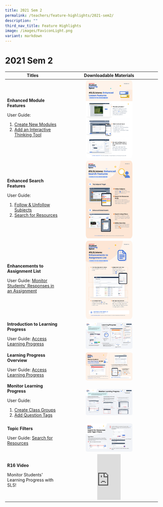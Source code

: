 ```yaml
---
title: 2021 Sem 2
permalink: /teachers/feature-highlights/2021-sem2/
description: ""
third_nav_title: Feature Highlights
image: /images/FaviconLight.png
variant: markdown
---
```

<h1>2021 Sem 2</h1>
<table>
<thead>
<tr>
<th style="text-align: center;">Titles</th>
<th style="text-align: center;">Downloadable Materials</th>
</tr>
</thead>
<tbody>
<tr>
<td style="text-align: left;">
<strong>Enhanced Module Features</strong>
<p>User Guide:<br>
</p><ol><li><a target="_blank" href="/teacher-user-guide/author/create-new-modules/">Create New Modules</a><br>
</li><li><a target="_blank" href="/teacher-user-guide/collaborate/add-an-interactive-thinking-tool/">Add an Interactive Thinking Tool</a></li></ol><p></p>
</td>
<td style="text-align: center;">
<a target="_blank" href="/files/Marcomms/Feature%20Highlights/R16 (3 of 4) Teachers_Enhanced Lesson Features.pdf">
<img style="width: 50%;" alt="Enhanced Lesson Features" src="/images/2Teacher/Marcomms/Feature%20Highlights/R16%20(3_4) Teachers_Enhanced Lesson Features.png">
</a>
</td>
</tr>
<tr>
<td style="text-align: left;">
<strong>Enhanced Search Features</strong>
<p>User Guide:
</p><ol><li><a target="_blank" href="/teacher-user-guide/discover/follow-and-unfollow-subjects/">Follow &amp; Unfollow Subjects</a>
</li><li><a target="_blank" href="/teacher-user-guide/discover/search-for-resources/">Search for Resources</a></li></ol><p></p>
</td>
<td style="text-align: center;">
<a target="_blank" href="/files/Marcomms/Feature%20Highlights/R16 (2 of 4) Teachers_Enhanced Search Features.pdf">
<img style="width: 50%;" alt="Enhanced Search Features" src="/images/2Teacher/Marcomms/Feature%20Highlights/R16%20(2_4) Teachers_Enhanced Search Features.png">
</a>
</td>
</tr>
	<tr>
<td style="text-align: left;">
<strong>Enhancements to Assignment List</strong>
<p>User Guide: <a target="_blank" href="/teacher-user-guide/assess/monitor-students-responses-in-an-assignment/">Monitor Students' Responses in an Assignment</a></p>
</td>
<td style="text-align: center;">
<a target="_blank" href="/files/Marcomms/Feature%20Highlights/R16 (4 of 4) Teachers_Enhanced Assignment List.pdf">
<img style="width: 50%;" alt="Enhancements to Assignment List" src="/images/2Teacher/Marcomms/Feature%20Highlights/R16%20(4_4) Teachers_Enhanced Assignment List.png">
</a>
</td>
</tr>
<tr>
<td style="text-align: left;">
<strong>Introduction to Learning Progress</strong><br>
<p>User Guide: <a target="_blank" href="/teacher-user-guide/track-progress/access-learning-progress/">Access Learning Progress</a></p>
</td>
<td style="text-align: center;">
<a target="_blank" href="/files/Marcomms/Feature Highlights/R16 Intro to Learning Progress  (Teacher Primer 1).pdf">
<img style="width: 50%;" alt="Introduction to Learning Progress" src="/images/2Teacher/Marcomms/Feature%20Highlights/R16%20Intro to Learning Progress%20%20(Teacher Primer 1).png">
</a>
</td>
</tr>
<tr>
<td style="text-align: left;">
<strong>Learning Progress Overview</strong><br>
<p>User Guide: <a target="_blank" href="/teacher-user-guide/track-progress/access-learning-progress/">Access Learning Progress</a></p>
</td>
<td style="text-align: center;">
<a target="_blank" href="/files/Marcomms/Feature%20Highlights/R16 (1 of 4) Teachers_ Learning Progress.pdf">
<img style="width: 50%;" alt="Learning Progress Overview" src="/images/2Teacher/Marcomms/Feature%20Highlights/R16%20(1_4)%20Teachers_ Learning Progress.png">
</a>
</td>
</tr>
<tr>
<td style="text-align: left;">
<strong>Monitor Learning Progress</strong><br>
<p>User Guide:
</p><ol><li><a target="_blank" href="/teacher-user-guide/organise/create-class-groups/">Create Class Groups</a></li>
<li><a target="_blank" href="/teacher-user-guide/author/add-question-tags/">Add Question Tags</a></li></ol><p></p>
</td>
<td style="text-align: center;">
<a target="_blank" href="/files/Marcomms/Feature%20Highlights/R16 Monitor Learning Progress (Teacher Primer 2).pdf">
<img style="width: 50%;" alt="Monitor Learning Progress" src="/images/2Teacher/Marcomms/Feature%20Highlights/R16%20Monitor Learning Progress (Teacher Primer 2).png">
</a>
</td>
</tr>
<tr>
<td style="text-align: left;">
<strong>Topic Filters</strong><br>
<p>User Guide:
<a target="_blank" href="/teacher-user-guide/discover/search-for-resources/">Search for Resources</a></p>
</td>
<td style="text-align: center;">
<a target="_blank" href="/files/Marcomms/Feature%20Highlights/R16 Topic Filters (Teacher Primer 3).pdf">
<img style="width: 50%;" alt="Topic Filters" src="/images/2Teacher/Marcomms/Feature%20Highlights/R16%20Topic Filters (Teacher Primer 3).png">
</a>
</td>
</tr>
<tr>
<td style="text-align: left;">
<strong>R16 Video</strong>
<p>Monitor Students' Learning Progress with SLS!</p>
</td>
<td style="text-align: center;">
<div class="bp-youtube">
<iframe allowfullscreen="" allow="accelerometer; autoplay; clipboard-write; encrypted-media; gyroscope; picture-in-picture; web-share" frameborder="0" title="Monitor Students' Learning Progress with SLS!" src="https://www.youtube.com/embed/Gmu8X19xRXA?list=PLQxzGTcC-xNUWDHiwCmHgBGMSnuKtoEiT" height="25%" width="25%"></iframe>
</div>
</td>
</tr>
</tbody>
</table>
<style>
img {
border-radius: 5%
}
</style>